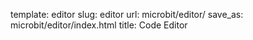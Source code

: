template: editor
slug: editor
url: microbit/editor/
save_as: microbit/editor/index.html
title: Code Editor